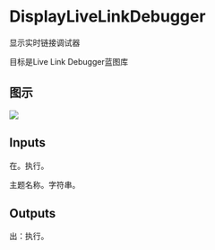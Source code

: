 # DisplayLiveLinkDebugger

显示实时链接调试器

目标是Live Link Debugger蓝图库

## 图示

![]($-20221218-19453176.png)

## Inputs

在。执行。

主题名称。字符串。  

## Outputs

出：执行。
